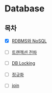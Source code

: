 # Database

## 목차

- [x] [RDBMS와 NoSQL](./RDBMS_and_NoSQL.md)
  <br> <br>
- [ ] [트랜젝션 전파](./Transaction_Propagation.md)
<br> <br>
- [ ] [DB Locking](./DB_Locking.md)
<br> <br>
- [ ] [정규화](./Normalization.md)
<br> <br>
- [ ] [join](./Join.md)
<br> <br>
